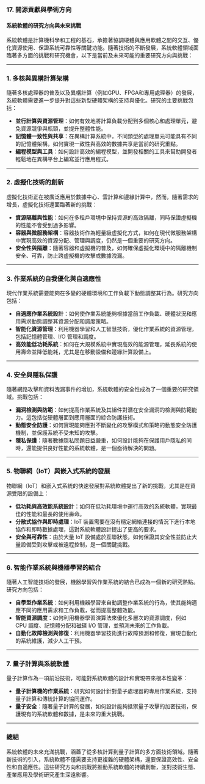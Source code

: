 ### 17. **開源貢獻與學術方向**

#### 系統軟體的研究方向與未來挑戰

系統軟體是計算機科學和工程的基石，承擔著協調硬體與應用軟體之間的交互、優化資源使用、保證系統可靠性等關鍵功能。隨著技術的不斷發展，系統軟體領域面臨著多方面的挑戰和研究機會，以下是當前及未來可能的重要研究方向與挑戰：

---

### 1. **多核與異構計算架構**

隨著多核處理器的普及以及異構計算（例如GPU、FPGA和專用處理器）的發展，系統軟體需要進一步提升對這些新型硬體架構的支持與優化。研究的主要挑戰包括：

- **並行計算與資源管理**：如何有效地將計算負載分配到多個核心和處理單元，避免資源競爭與瓶頸，並提升整體性能。
- **記憶體一致性與共享**：在異構計算系統中，不同類型的處理單元可能具有不同的記憶體架構，如何實現一致性與高效的數據共享是當前的研究重點。
- **編程模型與工具**：如何設計高效的編程模型，並開發相關的工具來幫助開發者輕鬆地在異構平台上編寫並行應用程式。

---

### 2. **虛擬化技術的創新**

虛擬化技術正在被廣泛應用於數據中心、雲計算和邊緣計算中，然而，隨著需求的增長，虛擬化技術還面臨著新的挑戰：

- **資源隔離與性能**：如何在多租戶環境中保持資源的高效隔離，同時保證虛擬機的性能不會受到過多影響。
- **容器與微服務架構**：容器技術作為輕量級虛擬化方式，如何在現代微服務架構中實現高效的資源分配、管理與調度，仍然是一個重要的研究方向。
- **安全性與隔離**：隨著容器和虛擬機的普及，如何確保虛擬化環境中的隔離機制安全、可靠，防止跨虛擬機的攻擊或數據洩漏。

---

### 3. **作業系統的自我優化與自適應性**

現代作業系統需要能夠在多變的硬體環境和工作負載下動態調整其行為。研究方向包括：

- **自適應作業系統設計**：如何使作業系統能夠根據當前工作負載、硬體狀況和應用需求動態調整其資源分配和調度策略。
- **智能化資源管理**：利用機器學習和人工智慧技術，優化作業系統的資源管理，包括記憶體管理、I/O 管理和調度。
- **高效能低功耗系統**：如何在大規模系統中實現高效的能源管理，延長系統的使用壽命並降低能耗，尤其是在移動設備和邊緣計算設備上。

---

### 4. **安全與隱私保護**

隨著網路攻擊和資料洩漏事件的增加，系統軟體的安全性成為了一個重要的研究領域。挑戰包括：

- **漏洞檢測與防範**：如何提高作業系統及其組件對潛在安全漏洞的檢測與防範能力。這包括從硬體層面到應用層面的綜合防護技術。
- **動態安全防護**：如何實現能夠應對不斷變化的攻擊模式和策略的動態安全防護機制，並保護系統不受未知的攻擊。
- **隱私保護**：隨著數據隱私問題日益嚴重，如何設計能夠在保護用戶隱私的同時，還能提供良好性能的系統軟體，是一個亟待解決的問題。

---

### 5. **物聯網（IoT）與嵌入式系統的發展**

物聯網（IoT）和嵌入式系統的快速發展對系統軟體提出了新的挑戰，尤其是在資源受限的設備上：

- **低功耗與高效能系統設計**：如何在低功耗環境中運行高效的系統軟體，實現最佳的性能和最長的使用壽命。
- **分散式協作與即時處理**：IoT 裝置需要在沒有穩定網絡連接的情況下進行本地協作和即時數據處理，這對系統軟體設計提出了更高的要求。
- **安全與可靠性**：由於大量 IoT 設備處於互聯狀態，如何保證其安全性並防止大量設備受到攻擊或被遠程控制，是一個關鍵挑戰。

---

### 6. **智能作業系統與機器學習的結合**

隨著人工智能技術的發展，機器學習與作業系統的結合已成為一個新的研究熱點。研究方向包括：

- **自學型作業系統**：如何利用機器學習來自動調整作業系統的行為，使其能夠適應不同的應用需求和工作負載，從而提高整體效能。
- **智能資源調度**：如何利用機器學習演算法來優化多層次的資源調度，例如 CPU 調度、記憶體分配和磁碟 I/O 管理，並預測未來的工作負載。
- **自動化故障檢測與修復**：利用機器學習技術進行故障預測和修復，實現自動化的系統維護，減少人工干預。

---

### 7. **量子計算與系統軟體**

量子計算作為一項前沿技術，可能對系統軟體的設計和實現帶來根本性變革：

- **量子計算機的作業系統**：研究如何設計針對量子處理器的專用作業系統，支持量子計算和傳統計算的協同運作。
- **量子安全**：隨著量子計算的發展，如何設計能夠抵禦量子攻擊的加密技術，保護現有的系統軟體和數據，是未來的重大挑戰。

---

### 總結

系統軟體的未來充滿挑戰，涵蓋了從多核計算到量子計算的多方面技術領域。隨著新技術的引入，系統軟體不僅需要支持更複雜的硬體架構，還要保證高效性、安全性和自適應性。這些研究方向和挑戰將推動系統軟體的持續創新，並對技術生態、產業應用及學術研究產生深遠影響。